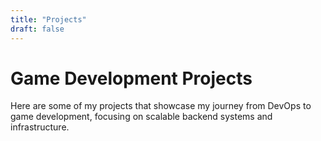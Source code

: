 ```yaml
---
title: "Projects"
draft: false
---
```


# Game Development Projects

Here are some of my projects that showcase my journey from DevOps to game development, focusing on scalable backend systems and infrastructure.